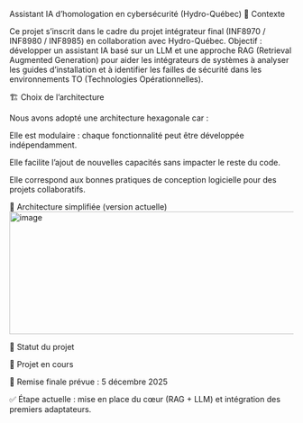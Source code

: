 Assistant IA d’homologation en cybersécurité (Hydro-Québec)
🎯 Contexte

Ce projet s’inscrit dans le cadre du projet intégrateur final (INF8970 / INF8980 / INF8985) en collaboration avec Hydro-Québec.
Objectif : développer un assistant IA basé sur un LLM et une approche RAG (Retrieval Augmented Generation) pour aider les intégrateurs de systèmes à analyser les guides d’installation et à identifier les failles de sécurité dans les environnements TO (Technologies Opérationnelles).

🏗️ Choix de l’architecture

Nous avons adopté une architecture hexagonale car :

Elle est modulaire : chaque fonctionnalité peut être développée indépendamment.

Elle facilite l’ajout de nouvelles capacités sans impacter le reste du code.

Elle correspond aux bonnes pratiques de conception logicielle pour des projets collaboratifs.

🧩 Architecture simplifiée (version actuelle)
       <img width="532" height="218" alt="image" src="https://github.com/user-attachments/assets/6a0714e5-cacd-4044-84c1-0449e144f2ae" />


📅 Statut du projet

📌 Projet en cours

📆 Remise finale prévue : 5 décembre 2025

✅ Étape actuelle : mise en place du cœur (RAG + LLM) et intégration des premiers adaptateurs.


